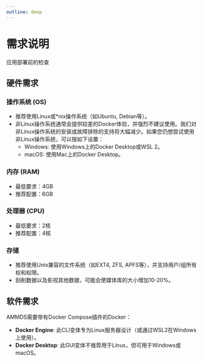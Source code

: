 ```yaml
---
outline: deep
---
```


# 需求说明

应用部署前的检查

## 硬件需求

### 操作系统 (OS)
- 推荐使用Linux或*nix操作系统（如Ubuntu, Debian等）。
- 非Linux操作系统通常会提供较差的Docker体验，并强烈不建议使用。我们对非Linux操作系统的安装或故障排除的支持将大幅减少。如果您仍想尝试使用非Linux操作系统，可以按如下设置：
  - Windows: 使用Windows上的Docker Desktop或WSL 2。
  - macOS: 使用Mac上的Docker Desktop。

### 内存 (RAM)
- 最低要求：4GB
- 推荐配置：6GB

### 处理器 (CPU)
- 最低要求：2核
- 推荐配置：4核

### 存储
- 推荐使用Unix兼容的文件系统（如EXT4, ZFS, APFS等），并支持用户/组所有权和权限。
- 刮削数据以及影视其他数据，可能会使媒体库的大小增加10-20%。

## 软件需求

AMMDS需要带有Docker Compose插件的Docker：

- **Docker Engine**: 此CLI变体专为Linux服务器设计（或通过WSL2在Windows上使用）。
- **Docker Desktop**: 此GUI变体不推荐用于Linux，但可用于Windows或macOS。


<!--@include: ../snippets/copyright.md-->
